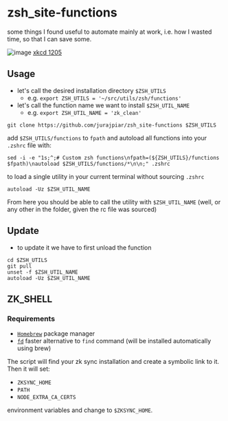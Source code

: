 # zsh_site-functions

some things I found useful to automate mainly at work, i.e. how I wasted time, so that I can save some.

![image](https://user-images.githubusercontent.com/36888576/236028664-38ffd4b6-8a37-44c9-9b84-d12717a7503e.png)
[xkcd 1205](https://imgs.xkcd.com/comics/is_it_worth_the_time.png)

## Usage

- let's call the desired installation directory `$ZSH_UTILS`
  - e.g. `export ZSH_UTILS = '~/src/utils/zsh/functions'`
- let's call the function name we want to install `$ZSH_UTIL_NAME`
  - e.g. `export ZSH_UTIL_NAME = 'zk_clean'`

```shell
git clone https://github.com/jurajpiar/zsh_site-functions $ZSH_UTILS
```

add `$ZSH_UTILS/functions` to `fpath` and autoload all functions into your `.zshrc` file with:

```shell
sed -i -e "1s;^;# Custom zsh functions\nfpath=(${ZSH_UTILS}/functions $fpath)\nautoload $ZSH_UTILS/functions/*\n\n;" .zshrc
```

to load a single utility in your current terminal without sourcing `.zshrc`

```shell
autoload -Uz $ZSH_UTIL_NAME
```

From here you should be able to call the utility with `$ZSH_UTIL_NAME` (well, or any other in the folder, given the rc file was sourced)

## Update

- to update it we have to first unload the function

```shell
cd $ZSH_UTILS
git pull
unset -f $ZSH_UTIL_NAME
autoload -Uz $ZSH_UTIL_NAME
```

## ZK_SHELL

### Requirements

- [`Homebrew`](https://brew.sh) package manager
- [`fd`](https://github.com/sharkdp/fd) faster alternative to `find` command (will be installed automatically using brew)

The script will find your zk sync installation and create a symbolic link to it.
Then it will set:

- `ZKSYNC_HOME`
- `PATH`
- `NODE_EXTRA_CA_CERTS`

environment variables and change to `$ZKSYNC_HOME`.
